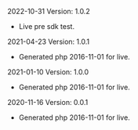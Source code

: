 2022-10-31 Version: 1.0.2
- Live pre sdk test.

2021-04-23 Version: 1.0.1
- Generated php 2016-11-01 for live.

2021-01-10 Version: 1.0.0
- Generated php 2016-11-01 for live.

2020-11-16 Version: 0.0.1
- Generated php 2016-11-01 for live.

